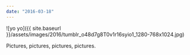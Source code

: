 ```yaml
---
date: "2016-03-18"
---
```


![yo yo]({{ site.baseurl }}/assets/images/2016/tumblr_o48d7g8T0v1r16syio1_1280-768x1024.jpg)

Pictures, pictures, pictures, pictures.
